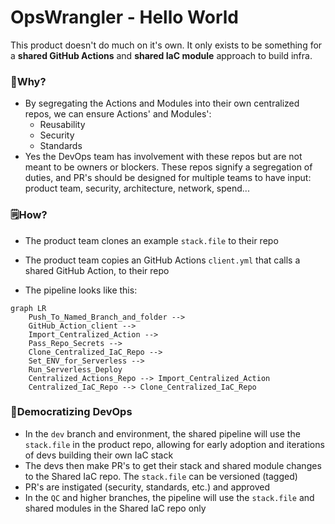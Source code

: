 # OpsWrangler - Hello World
This product doesn't do much on it's own. It only exists to be something for a **shared GitHub Actions** and **shared IaC module** approach to build infra.

### 🤔Why?

- By segregating the Actions and Modules into their own centralized repos, we can ensure Actions' and Modules':
  - Reusability
  - Security
  - Standards
- Yes the DevOps team has involvement with these repos but are not meant to be owners or blockers. These repos signify a segregation of duties, and PR's should be designed for multiple teams to have input: product team, security, architecture, network, spend...

### 🗒️How?

- The product team clones an example `stack.file` to their repo

- The product team copies an GitHub Actions `client.yml` that calls a shared GitHub Action, to their repo

- The pipeline looks like this:

```mermaid
graph LR
    Push_To_Named_Branch_and_folder -->
    GitHub_Action_client -->
    Import_Centralized_Action -->
    Pass_Repo_Secrets -->
    Clone_Centralized_IaC_Repo -->
    Set_ENV_for_Serverless -->
    Run_Serverless_Deploy
    Centralized_Actions_Repo --> Import_Centralized_Action
    Centralized_IaC_Repo --> Clone_Centralized_IaC_Repo
```

### 🙌Democratizing DevOps

- In the `dev` branch and environment, the shared pipeline will use the `stack.file` in the product repo, allowing for early adoption and iterations of devs building their own IaC stack
- The devs then make PR's to get their stack and shared module changes to the Shared IaC repo. The `stack.file` can be versioned (tagged)
- PR's are instigated (security, standards, etc.) and approved
- In the `QC` and higher branches, the pipeline will use the `stack.file` and shared modules in the Shared IaC repo only

